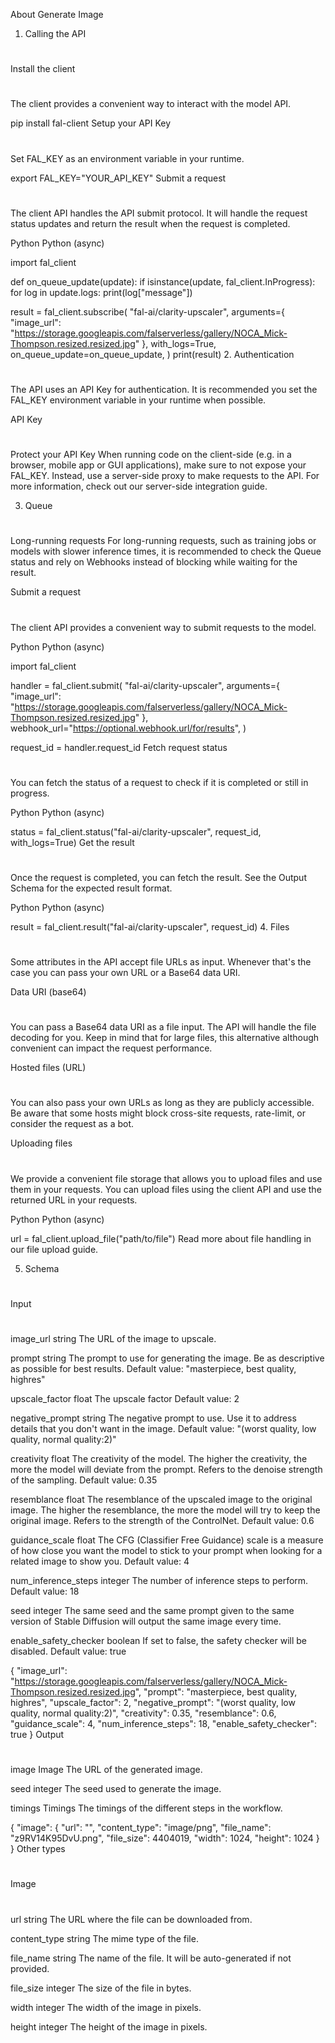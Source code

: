 About
Generate Image

1. Calling the API
#
Install the client
#
The client provides a convenient way to interact with the model API.


pip install fal-client
Setup your API Key
#
Set FAL_KEY as an environment variable in your runtime.


export FAL_KEY="YOUR_API_KEY"
Submit a request
#
The client API handles the API submit protocol. It will handle the request status updates and return the result when the request is completed.

Python
Python (async)

import fal_client

def on_queue_update(update):
    if isinstance(update, fal_client.InProgress):
        for log in update.logs:
           print(log["message"])

result = fal_client.subscribe(
    "fal-ai/clarity-upscaler",
    arguments={
        "image_url": "https://storage.googleapis.com/falserverless/gallery/NOCA_Mick-Thompson.resized.resized.jpg"
    },
    with_logs=True,
    on_queue_update=on_queue_update,
)
print(result)
2. Authentication
#
The API uses an API Key for authentication. It is recommended you set the FAL_KEY environment variable in your runtime when possible.

API Key
#
Protect your API Key
When running code on the client-side (e.g. in a browser, mobile app or GUI applications), make sure to not expose your FAL_KEY. Instead, use a server-side proxy to make requests to the API. For more information, check out our server-side integration guide.

3. Queue
#
Long-running requests
For long-running requests, such as training jobs or models with slower inference times, it is recommended to check the Queue status and rely on Webhooks instead of blocking while waiting for the result.

Submit a request
#
The client API provides a convenient way to submit requests to the model.

Python
Python (async)

import fal_client

handler = fal_client.submit(
    "fal-ai/clarity-upscaler",
    arguments={
        "image_url": "https://storage.googleapis.com/falserverless/gallery/NOCA_Mick-Thompson.resized.resized.jpg"
    },
    webhook_url="https://optional.webhook.url/for/results",
)

request_id = handler.request_id
Fetch request status
#
You can fetch the status of a request to check if it is completed or still in progress.

Python
Python (async)

status = fal_client.status("fal-ai/clarity-upscaler", request_id, with_logs=True)
Get the result
#
Once the request is completed, you can fetch the result. See the Output Schema for the expected result format.

Python
Python (async)

result = fal_client.result("fal-ai/clarity-upscaler", request_id)
4. Files
#
Some attributes in the API accept file URLs as input. Whenever that's the case you can pass your own URL or a Base64 data URI.

Data URI (base64)
#
You can pass a Base64 data URI as a file input. The API will handle the file decoding for you. Keep in mind that for large files, this alternative although convenient can impact the request performance.

Hosted files (URL)
#
You can also pass your own URLs as long as they are publicly accessible. Be aware that some hosts might block cross-site requests, rate-limit, or consider the request as a bot.

Uploading files
#
We provide a convenient file storage that allows you to upload files and use them in your requests. You can upload files using the client API and use the returned URL in your requests.

Python
Python (async)

url = fal_client.upload_file("path/to/file")
Read more about file handling in our file upload guide.

5. Schema
#
Input
#
image_url string
The URL of the image to upscale.

prompt string
The prompt to use for generating the image. Be as descriptive as possible for best results. Default value: "masterpiece, best quality, highres"

upscale_factor float
The upscale factor Default value: 2

negative_prompt string
The negative prompt to use. Use it to address details that you don't want in the image. Default value: "(worst quality, low quality, normal quality:2)"

creativity float
The creativity of the model. The higher the creativity, the more the model will deviate from the prompt. Refers to the denoise strength of the sampling. Default value: 0.35

resemblance float
The resemblance of the upscaled image to the original image. The higher the resemblance, the more the model will try to keep the original image. Refers to the strength of the ControlNet. Default value: 0.6

guidance_scale float
The CFG (Classifier Free Guidance) scale is a measure of how close you want the model to stick to your prompt when looking for a related image to show you. Default value: 4

num_inference_steps integer
The number of inference steps to perform. Default value: 18

seed integer
The same seed and the same prompt given to the same version of Stable Diffusion will output the same image every time.

enable_safety_checker boolean
If set to false, the safety checker will be disabled. Default value: true


{
  "image_url": "https://storage.googleapis.com/falserverless/gallery/NOCA_Mick-Thompson.resized.resized.jpg",
  "prompt": "masterpiece, best quality, highres",
  "upscale_factor": 2,
  "negative_prompt": "(worst quality, low quality, normal quality:2)",
  "creativity": 0.35,
  "resemblance": 0.6,
  "guidance_scale": 4,
  "num_inference_steps": 18,
  "enable_safety_checker": true
}
Output
#
image Image
The URL of the generated image.

seed integer
The seed used to generate the image.

timings Timings
The timings of the different steps in the workflow.


{
  "image": {
    "url": "",
    "content_type": "image/png",
    "file_name": "z9RV14K95DvU.png",
    "file_size": 4404019,
    "width": 1024,
    "height": 1024
  }
}
Other types
#
Image
#
url string
The URL where the file can be downloaded from.

content_type string
The mime type of the file.

file_name string
The name of the file. It will be auto-generated if not provided.

file_size integer
The size of the file in bytes.

width integer
The width of the image in pixels.

height integer
The height of the image in pixels.